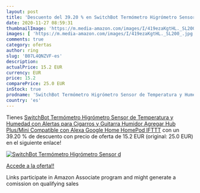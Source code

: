 ```yaml
---
layout: post
title: 'Descuento del 39.20 % en SwitchBot Termómetro Higrómetro Sensor d'
date: 2020-11-27 08:59:31
thumbnailImage: 'https://m.media-amazon.com/images/I/419ezaKgtHL._SL200_.jpg'
images: [ 'https://m.media-amazon.com/images/I/419ezaKgtHL._SL200_.jpg' ]
comments: true
category: ofertas
author: ring
slug: 'B07L4QNZVF-es'
description:
actualPrice: 15.2 EUR
currency: EUR
price: 15.2
comparePrice: 25.0 EUR
inStock: true
prodname: 'SwitchBot Termómetro Higrómetro Sensor de Temperatura y Humedad con Alertas  para Cigarros y Guitarra Humidor  Agregar Hub Plus/Mini Compatible con Alexa  Google Home  HomePod  IFTTT'
country: 'es'
---
```


Tienes [SwitchBot Termómetro Higrómetro Sensor de Temperatura y Humedad con Alertas  para Cigarros y Guitarra Humidor  Agregar Hub Plus/Mini Compatible con Alexa  Google Home  HomePod  IFTTT](https://www.amazon.es/dp/B07L4QNZVF/?tag=tolees-21) con un 39.20 % de descuento con precio de oferta de 15.2 EUR (original: 25.0 EUR) en el siguiente enlace!

[![SwitchBot Termómetro Higrómetro Sensor d](https://m.media-amazon.com/images/I/419ezaKgtHL._SL200_.jpg)](https://www.amazon.es/dp/B07L4QNZVF/?tag=tolees-21)

[Accede a la oferta!!](https://www.amazon.es/dp/B07L4QNZVF/?tag=tolees-21)

Links participate in Amazon Associate program and might generate a comission on qualifying sales


